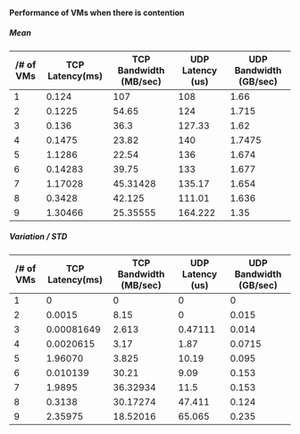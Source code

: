#### Performance of VMs when there is contention

##### Mean

/# of VMs  | TCP Latency(ms) | TCP Bandwidth (MB/sec) | UDP Latency (us) | UDP Bandwidth (GB/sec)
-----------|-----------------|------------------------|------------------|----------------------- 
1          | 0.124           |  107                   |  108             |  1.66
2          | 0.1225          |  54.65                 |  124             |  1.715
3          | 0.136           |  36.3                  |  127.33          |  1.62
4          | 0.1475          |  23.82                 |  140             |  1.7475
5          | 1.1286          |  22.54                 |  136             |  1.674 
6          | 0.14283         |  39.75                 |  133             |  1.677 
7          | 1.17028         |  45.31428              |  135.17          |  1.654
8          | 0.3428          |  42.125                |  111.01          |  1.636
9          | 1.30466         |  25.35555              |  164.222         |  1.35 

##### Variation / STD 

/# of VMs  | TCP Latency(ms) | TCP Bandwidth (MB/sec) | UDP Latency (us) | UDP Bandwidth (GB/sec)
-----------|-----------------|------------------------|------------------|----------------------- 
1          | 0               |  0                     |  0               |  0 
2          | 0.0015          |  8.15                  |  0               |  0.015 
3          | 0.00081649      |  2.613                 |  0.47111         |  0.014
4          | 0.0020615       |  3.17                  |  1.87            |  0.0715 
5          | 1.96070         |  3.825                 |  10.19           |  0.095 
6          | 0.010139        |  30.21                 |  9.09            |  0.153 
7          | 1.9895          |  36.32934              |  11.5            |  0.153 
8          | 0.3138          |  30.17274              |  47.411          |  0.124 
9          | 2.35975         |  18.52016              |  65.065          |  0.235 
